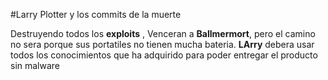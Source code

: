 #Larry Plotter y los commits de la muerte

Destruyendo todos los **exploits** , Venceran a **Ballmermort**, pero el camino no sera porque sus portatiles no tienen mucha bateria.
**LArry** debera usar todos los conocimientos que ha adquirido para poder entregar el producto sin malware
